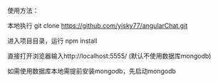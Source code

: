 使用方法：

本地执行 git clone https://github.com/yisky77/angularChat.git

进入项目目录，运行 npm install

直接打开浏览器输入http://localhost:5555/  (默认不使用数据库mongodb)

如需使用数据库本地需提前安装mongodb，先启动mongodb
